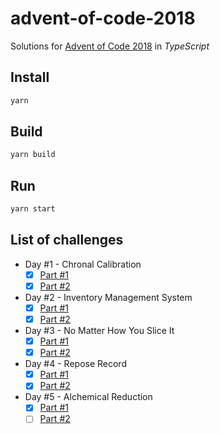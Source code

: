 # advent-of-code-2018

Solutions for [Advent of Code 2018](https://adventofcode.com/2018) in _TypeScript_

## Install

```sh
yarn
```

## Build

```sh
yarn build
```

## Run

```sh
yarn start
```

## List of challenges

- Day #1 - Chronal Calibration
    - [x] [Part #1](https://github.com/SuNR0N/advent-of-code-2018/blob/master/src/day-1/part-1.ts) 
    - [x] [Part #2](https://github.com/SuNR0N/advent-of-code-2018/blob/master/src/day-1/part-2.ts)
- Day #2 - Inventory Management System
    - [x] [Part #1](https://github.com/SuNR0N/advent-of-code-2018/blob/master/src/day-2/part-1.ts) 
    - [x] [Part #2](https://github.com/SuNR0N/advent-of-code-2018/blob/master/src/day-2/part-2.ts)
- Day #3 - No Matter How You Slice It
    - [x] [Part #1](https://github.com/SuNR0N/advent-of-code-2018/blob/master/src/day-3/part-1.ts) 
    - [x] [Part #2](https://github.com/SuNR0N/advent-of-code-2018/blob/master/src/day-3/part-2.ts)
- Day #4 - Repose Record
    - [x] [Part #1](https://github.com/SuNR0N/advent-of-code-2018/blob/master/src/day-4/part-1.ts) 
    - [x] [Part #2](https://github.com/SuNR0N/advent-of-code-2018/blob/master/src/day-4/part-2.ts)
- Day #5 - Alchemical Reduction
    - [x] [Part #1](https://github.com/SuNR0N/advent-of-code-2018/blob/master/src/day-5/part-1.ts) 
    - [ ] [Part #2](https://github.com/SuNR0N/advent-of-code-2018/blob/master/src/day-5/part-2.ts)